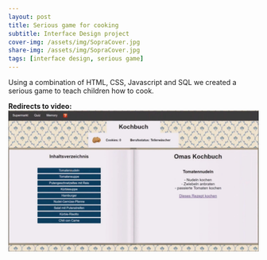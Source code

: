 ```yaml
---
layout: post
title: Serious game for cooking
subtitle: Interface Design project
cover-img: /assets/img/SopraCover.jpg
share-img: /assets/img/SopraCover.jpg
tags: [interface design, serious game]
---
```


Using a combination of HTML, CSS, Javascript and SQL we created a serious game to teach children how to cook. 

**Redirects to video:**
[![](/assets/img/SopraCover.jpg)](https://youtu.be/VqjG5LuxZNs)

